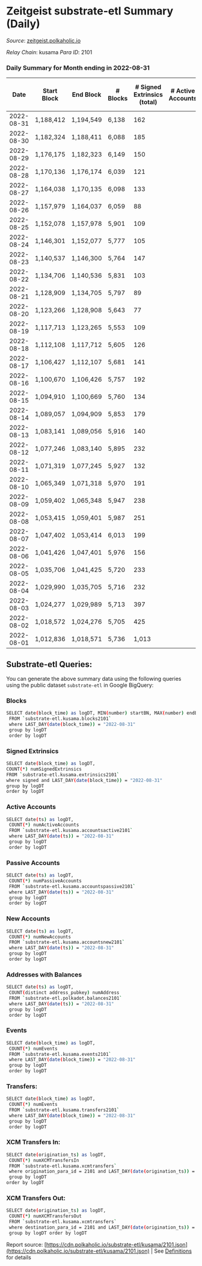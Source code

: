 # Zeitgeist substrate-etl Summary (Daily)

_Source_: [zeitgeist.polkaholic.io](https://zeitgeist.polkaholic.io)

*Relay Chain*: kusama
*Para ID*: 2101



### Daily Summary for Month ending in 2022-08-31


| Date | Start Block | End Block | # Blocks | # Signed Extrinsics (total) | # Active Accounts | # Passive | # New | # Addresses with Balances | # Events | # Transfers | # XCM Transfers In | # XCM Transfers Out | Issues | 
| ---- | ----------- | --------- | -------- | --------------------------- | ----------------- | --------- | ----- | ------------------------- | -------- | ----------- | ------------------ | ------------------- | ------ |
| 2022-08-31 | 1,188,412 | 1,194,549 | 6,138 | 162 |  |  |  | 14,857 | 27,167 | 39  | 1  |   |  |
| 2022-08-30 | 1,182,324 | 1,188,411 | 6,088 | 185 |  |  |  | 14,846 | 27,027 | 53  | 1  |   |  |
| 2022-08-29 | 1,176,175 | 1,182,323 | 6,149 | 150 |  |  |  | 14,835 | 27,060 | 30  |   |   |  |
| 2022-08-28 | 1,170,136 | 1,176,174 | 6,039 | 121 |  |  |  | 14,825 | 26,590 | 30  |   |   |  |
| 2022-08-27 | 1,164,038 | 1,170,135 | 6,098 | 133 |  |  |  | 14,821 | 26,730 | 39  |   |   |  |
| 2022-08-26 | 1,157,979 | 1,164,037 | 6,059 | 88 |  |  |  | 14,814 | 27,306 | 20  |   |   |  |
| 2022-08-25 | 1,152,078 | 1,157,978 | 5,901 | 109 |  |  |  | 14,809 | 25,241 | 22  |   |   |  |
| 2022-08-24 | 1,146,301 | 1,152,077 | 5,777 | 105 |  |  |  | 14,806 | 25,647 | 17  |   |   |  |
| 2022-08-23 | 1,140,537 | 1,146,300 | 5,764 | 147 |  |  |  | 14,805 | 25,705 | 44  |   |   |  |
| 2022-08-22 | 1,134,706 | 1,140,536 | 5,831 | 103 |  |  |  | 14,800 | 24,967 | 23  |   |   |  |
| 2022-08-21 | 1,128,909 | 1,134,705 | 5,797 | 89 |  |  |  | 14,793 | 113,455 | 20  |   |   |  |
| 2022-08-20 | 1,123,266 | 1,128,908 | 5,643 | 77 |  |  |  | 14,787 | 351,465 | 11  |   |   |  |
| 2022-08-19 | 1,117,713 | 1,123,265 | 5,553 | 109 |  |  |  | 14,786 | 344,255 | 26  |   |   |  |
| 2022-08-18 | 1,112,108 | 1,117,712 | 5,605 | 126 |  |  |  | 14,780 | 345,263 | 24  |   |   |  |
| 2022-08-17 | 1,106,427 | 1,112,107 | 5,681 | 141 |  |  |  | 14,770 | 353,001 | 61  |   |   |  |
| 2022-08-16 | 1,100,670 | 1,106,426 | 5,757 | 192 |  |  |  | 14,737 | 351,622 | 63  |   |   |  |
| 2022-08-15 | 1,094,910 | 1,100,669 | 5,760 | 134 |  |  |  | 14,730 | 351,495 | 31  |   |   |  |
| 2022-08-14 | 1,089,057 | 1,094,909 | 5,853 | 179 |  |  |  | 14,723 | 359,826 | 52  |   |   |  |
| 2022-08-13 | 1,083,141 | 1,089,056 | 5,916 | 140 |  |  |  | 14,714 | 361,284 | 35  |   |   |  |
| 2022-08-12 | 1,077,246 | 1,083,140 | 5,895 | 232 |  |  |  | 14,707 | 347,128 | 66  |   |   |  |
| 2022-08-11 | 1,071,319 | 1,077,245 | 5,927 | 132 |  |  |  | 14,705 | 343,716 | 27  |   |   |  |
| 2022-08-10 | 1,065,349 | 1,071,318 | 5,970 | 191 |  |  |  | 14,702 | 341,350 | 44  |   |   |  |
| 2022-08-09 | 1,059,402 | 1,065,348 | 5,947 | 238 |  |  |  | 14,691 | 332,831 | 48  |   |   |  |
| 2022-08-08 | 1,053,415 | 1,059,401 | 5,987 | 251 |  |  |  | 14,680 | 356,864 | 52  |   |   |  |
| 2022-08-07 | 1,047,402 | 1,053,414 | 6,013 | 199 |  |  |  | 14,663 | 355,323 | 41  |   |   |  |
| 2022-08-06 | 1,041,426 | 1,047,401 | 5,976 | 156 |  |  |  | 14,659 | 340,149 | 27  |   |   |  |
| 2022-08-05 | 1,035,706 | 1,041,425 | 5,720 | 233 |  |  |  | 14,647 | 309,349 | 53  |   |   |  |
| 2022-08-04 | 1,029,990 | 1,035,705 | 5,716 | 232 |  |  |  | 14,635 | 299,168 | 69  |   |   |  |
| 2022-08-03 | 1,024,277 | 1,029,989 | 5,713 | 397 |  |  |  | 14,615 | 271,554 | 125  |   |   |  |
| 2022-08-02 | 1,018,572 | 1,024,276 | 5,705 | 425 |  |  |  | 14,591 | 247,700 | 157  |   |   |  |
| 2022-08-01 | 1,012,836 | 1,018,571 | 5,736 | 1,013 |  |  |  | 14,560 | 230,226 | 494  |   |   |  |

## Substrate-etl Queries:
You can generate the above summary data using the following queries using the public dataset `substrate-etl` in Google BigQuery:

### Blocks
```bash
SELECT date(block_time) as logDT, MIN(number) startBN, MAX(number) endBN, COUNT(*) numBlocks 
 FROM `substrate-etl.kusama.blocks2101`  
 where LAST_DAY(date(block_time)) = "2022-08-31" 
 group by logDT 
 order by logDT
```

### Signed Extrinsics
```bash
SELECT date(block_time) as logDT, 
COUNT(*) numSignedExtrinsics 
FROM `substrate-etl.kusama.extrinsics2101`  
where signed and LAST_DAY(date(block_time)) = "2022-08-31" 
group by logDT 
order by logDT
```

### Active Accounts
```bash
SELECT date(ts) as logDT, 
 COUNT(*) numActiveAccounts 
 FROM `substrate-etl.kusama.accountsactive2101` 
 where LAST_DAY(date(ts)) = "2022-08-31" 
 group by logDT 
 order by logDT
```

### Passive Accounts
```bash
SELECT date(ts) as logDT, 
 COUNT(*) numPassiveAccounts 
 FROM `substrate-etl.kusama.accountspassive2101` 
 where LAST_DAY(date(ts)) = "2022-08-31" 
 group by logDT 
 order by logDT
```

### New Accounts
```bash
SELECT date(ts) as logDT, 
 COUNT(*) numNewAccounts 
 FROM `substrate-etl.kusama.accountsnew2101` 
 where LAST_DAY(date(ts)) = "2022-08-31" 
 group by logDT
 order by logDT
```

### Addresses with Balances
```bash
SELECT date(ts) as logDT,
 COUNT(distinct address_pubkey) numAddress 
 FROM `substrate-etl.polkadot.balances2101` 
 where LAST_DAY(date(ts)) = "2022-08-31" 
 group by logDT 
 order by logDT
```

### Events
```bash
SELECT date(block_time) as logDT, 
 COUNT(*) numEvents 
 FROM `substrate-etl.kusama.events2101` 
 where LAST_DAY(date(block_time)) = "2022-08-31" 
 group by logDT 
 order by logDT
```

### Transfers:
```bash
SELECT date(block_time) as logDT, 
 COUNT(*) numEvents 
 FROM `substrate-etl.kusama.transfers2101` 
 where LAST_DAY(date(block_time)) = "2022-08-31" 
 group by logDT 
 order by logDT
```

### XCM Transfers In:
```bash
SELECT date(origination_ts) as logDT, 
 COUNT(*) numXCMTransfersIn 
 FROM `substrate-etl.kusama.xcmtransfers` 
 where origination_para_id = 2101 and LAST_DAY(date(origination_ts)) = "2022-08-31" 
 group by logDT 
order by logDT
```

### XCM Transfers Out:
```bash
SELECT date(origination_ts) as logDT, 
 COUNT(*) numXCMTransfersOut 
 FROM `substrate-etl.kusama.xcmtransfers` 
 where destination_para_id = 2101 and LAST_DAY(date(origination_ts)) = "2022-08-31" 
 group by logDT order by logDT
```


Report source: [https://cdn.polkaholic.io/substrate-etl/kusama/2101.json](https://cdn.polkaholic.io/substrate-etl/kusama/2101.json) | See [Definitions](/DEFINITIONS.md) for details
